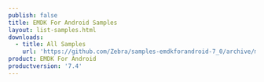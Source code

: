 ```yaml
---
publish: false
title: EMDK For Android Samples
layout: list-samples.html
downloads:
  - title: All Samples
    url: 'https://github.com/Zebra/samples-emdkforandroid-7_0/archive/master.zip'
product: EMDK For Android
productversion: '7.4'
---
```






















